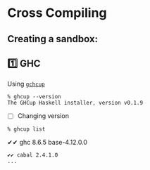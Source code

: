 # Cross Compiling 

## Creating a sandbox:

## :one: GHC

Using [`gchcup`](https://www.haskell.org/ghcup/)

```
% ghcup --version
The GHCup Haskell installer, version v0.1.9
```

- [ ] Changing version

```
% ghcup list
```
✔✔ ghc   8.6.5       base-4.12.0.0  
```
✔✔ cabal 2.4.1.0   
...
```
